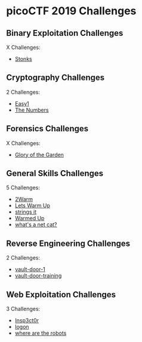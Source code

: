 # picoCTF 2019 Challenges

## Binary Exploitation Challenges

X Challenges:
- [Stonks](Binary_Exploitation/Stonks.md)

## Cryptography Challenges

2 Challenges:
- [Easy1](Cryptography/Easy1.md)
- [The Numbers](Cryptography/The_Numbers.md)

## Forensics Challenges

X Challenges: 
- [Glory of the Garden](Forensics/Glory_of_the_Garden.md)

## General Skills Challenges

5 Challenges: 
- [2Warm](General_Skills/2Warm.md)
- [Lets Warm Up](General_Skills/Lets_Warm_Up.md)
- [strings it](General_Skills/strings_it.md)
- [Warmed Up](General_Skills/Warmed_Up.md)
- [what's a net cat?](General_Skills/whats_a_net_cat.md)

## Reverse Engineering Challenges

2 Challenges:
- [vault-door-1](Reverse_Engineering/vault-door-1.md)
- [vault-door-training](Reverse_Engineering/vault-door-training.md)

## Web Exploitation Challenges

3 Challenges:
- [Insp3ct0r](Web_Exploitation/Insp3ct0r.md)
- [logon](Web_Exploitation/logon.md)
- [where are the robots](Web_Exploitation/where_are_the_robots.md)
